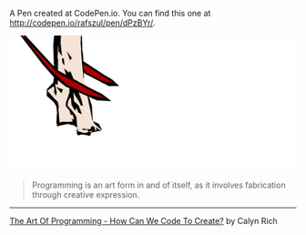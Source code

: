 A Pen created at CodePen.io. You can find this one at http://codepen.io/rafszul/pen/dPzBYr/.

[![](https://raw.githubusercontent.com/weAreThePlayMakers/Are-they-making-art/master/img/be-dead-001-03-03.jpg)](http://codepen.io/rafszul/pen/dPzBYr/)

 > Programming is an art form in and of itself, as it involves fabrication through creative expression.

---

[The Art Of Programming - How Can We Code To Create?](http://svgmagazine.com/oct2014/The%20Art%20of%20Programming.html) by Calyn Rich

